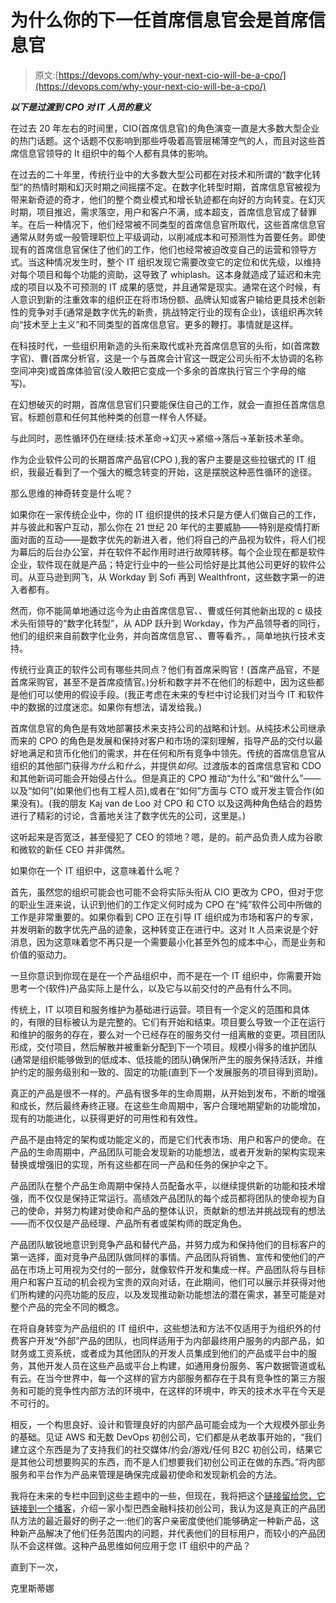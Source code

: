 # 为什么你的下一任首席信息官会是首席信息官

> 原文:[https://devops.com/why-your-next-cio-will-be-a-cpo/](https://devops.com/why-your-next-cio-will-be-a-cpo/)

***以下是过渡到 CPO 对 IT 人员的意义***

在过去 20 年左右的时间里，CIO(首席信息官)的角色演变一直是大多数大型企业的热门话题。这个话题不仅影响到那些呼吸着高管层稀薄空气的人，而且对这些首席信息官领导的 It 组织中的每个人都有具体的影响。

在过去的二十年里，传统行业中的大多数大型公司都在对技术和所谓的“数字化转型”的热情时期和幻灭时期之间摇摆不定。在数字化转型时期，首席信息官被视为带来新奇迹的奇才，他们的整个商业模式和增长轨迹都在向好的方向转变。在幻灭时期，项目推迟，需求落空，用户和客户不满，成本超支，首席信息官成了替罪羊。在后一种情况下，他们经常被不同类型的首席信息官所取代，这些首席信息官通常从财务或一般管理职位上平级调动，以削减成本和可预测性为首要任务。即使现有的首席信息官保住了他们的工作，他们也经常被迫改变自己的运营和领导方式。当这种情况发生时，整个 IT 组织发现它需要改变它的定位和优先级，以维持对每个项目和每个功能的资助，这导致了 whiplash。这本身就造成了延迟和未完成的项目以及不可预测的 IT 成果的感觉，并且通常是现实。通常在这个时候，有人意识到新的注重效率的组织正在将市场份额、品牌认知或客户输给更具技术创新性的竞争对手(通常是数字优先的新贵，挑战特定行业的现有企业)，该组织再次转向“技术至上主义”和不同类型的首席信息官。更多的鞭打。事情就是这样。

在科技时代，一些组织用新造的头衔来取代或补充首席信息官的头衔，如(首席数字官)、曹(首席分析官，这是一个与首席会计官这一既定公司头衔不太协调的名称空间冲突)或首席体验官(没人敢把它变成一个多余的首席执行官三个字母的缩写)。

在幻想破灭的时期，首席信息官们只要能保住自己的工作，就会一直担任首席信息官。标题创意和任何其他种类的创意一样令人怀疑。

与此同时，恶性循环仍在继续:技术革命->幻灭->紧缩->落后->革新技术革命。

作为企业软件公司的长期首席产品官(CPO ),我的客户主要是这些拉锯式的 IT 组织，我最近看到了一个强大的概念转变的开始，这是摆脱这种恶性循环的途径。

那么思维的神奇转变是什么呢？

如果你在一家传统企业中，你的 IT 组织提供的技术只是方便人们做自己的工作，并与彼此和客户互动，那么你在 21 世纪 20 年代的主要威胁——特别是疫情打断面对面的互动——是数字优先的新进入者，他们将自己的产品视为软件，将人们视为幕后的后台办公室，并在软件不起作用时进行故障转移。每个企业现在都是软件企业，软件现在就是产品；特定行业中的一些公司恰好是比其他公司更好的软件公司。从亚马逊到网飞，从 Workday 到 Sofi 再到 Wealthfront，这些数字第一的进入者都有。

然而，你不能简单地通过迄今为止由首席信息官、、曹或任何其他新出现的 c 级技术头衔领导的“数字化转型”，从 ADP 跃升到 Workday，作为产品领导者的同行，他们的组织来自前数字化业务，并向首席信息官、、曹等看齐。，简单地执行技术支持。

传统行业真正的软件公司有哪些共同点？他们有首席采购官！(首席产品官，不是首席采购官，甚至不是首席疫情官。)分析和数字并不在他们的标题中，因为这些都是他们可以使用的假设手段。(我正考虑在未来的专栏中讨论我们对当今 IT 和软件中的数据的过度迷恋。如果你有想法，请发给我。)

首席信息官的角色是有效地部署技术来支持公司的战略和计划。从纯技术公司继承而来的 CPO 的角色是发展和保持对客户和市场的深刻理解，指导产品的交付以最好地满足和货币化他们的需求，并在任何和所有竞争中领先。传统的首席信息官从组织的其他部门获得*为什么*和*什么*，并提供*如何*。过渡版本的首席信息官和 CDO 和其他新词可能会开始侵占什么。但是真正的 CPO 推动“为什么”和“做什么”——以及“如何”(如果他们也有工程人员),或者在“如何”方面与 CTO 或开发主管合作(如果没有)。(我的朋友 Kaj van de Loo 对 CPO 和 CTO 以及这两种角色结合的趋势进行了精彩的讨论，含蓄地关注了数字优先的公司，这里是。)

这听起来是否宽泛，甚至侵犯了 CEO 的领地？嗯，是的。前产品负责人成为谷歌和微软的新任 CEO 并非偶然。

如果你在一个 IT 组织中，这意味着什么呢？

首先，虽然您的组织可能会也可能不会将实际头衔从 CIO 更改为 CPO，但对于您的职业生涯来说，认识到他们的工作定义何时成为 CPO 在“纯”软件公司中所做的工作是非常重要的。如果你看到 CPO 正在引导 IT 组织成为市场和客户的专家，并发明新的数字优先产品的迹象，这种转变正在进行中。这对 It 人员来说是个好消息，因为这意味着您不再只是一个需要最小化甚至外包的成本中心，而是业务和价值的驱动力。

一旦你意识到你现在是在一个产品组织中，而不是在一个 IT 组织中，你需要开始思考一个(软件)产品实际上是什么，以及它与以前交付的产品有什么不同。

传统上，IT 以项目和服务维护为基础进行运营。项目有一个定义的范围和具体的，有限的目标被认为是完整的。它们有开始和结束。项目要么导致一个正在运行和维护的服务的存在，要么对一个已经存在的服务交付一组离散的变更。项目团队形成，交付项目，然后解散并被重新分配到下一个项目。规模小得多的维护团队(通常是组织能够做到的低成本、低技能的团队)确保所产生的服务保持活跃，并维护约定的服务级别和一致的、固定的功能(直到下一个发展服务的项目得到资助)。

真正的产品是很不一样的。产品有很多年的生命周期，从开始到发布，不断的增强和成长，然后最终寿终正寝。在这些生命周期中，客户合理地期望新的功能增加，现有的功能进化，以获得更好的可用性和有效性。

产品不是由特定的架构或功能定义的，而是它们代表市场、用户和客户的使命。在产品的生命周期中，产品团队可能会发现新的功能想法，或者开发新的架构实现来替换或增强旧的实现，所有这些都在同一产品和任务的保护伞之下。

产品团队在整个产品生命周期中保持人员配备水平，以继续提供新的功能和技术增强，而不仅仅是保持正常运行。高绩效产品团队的每个成员都将团队的使命视为自己的使命，并努力构建对使命和产品的整体认识，贡献新的想法并挑战现有的想法——而不仅仅是产品经理、产品所有者或架构师的既定角色。

产品团队敏锐地意识到竞争产品和替代产品，并努力成为和保持他们的目标客户的第一选择，面对竞争产品团队做同样的事情。产品团队将销售、宣传和使他们的产品在市场上可用视为交付的一部分，就像软件开发和集成一样。产品团队将与目标用户和客户互动的机会视为宝贵的双向对话，在此期间，他们可以展示并获得对他们所构建的闪亮功能的反应，以及发现推动新功能想法的潜在需求，甚至可能是对整个产品的完全不同的概念。

在将自身转变为产品组织的 IT 组织中，这些想法和方法不仅适用于为组织外的付费客户开发“外部”产品的团队，也同样适用于为内部最终用户服务的内部产品，如财务或工资系统，或者成为其他团队的开发人员集成到他们的产品或平台中的服务，其他开发人员在这些产品或平台上构建，如通用身份服务、客户数据管道或私有云。在当今世界中，每一个这样的官方内部服务都存在于具有竞争性的第三方服务和可能的竞争性内部方法的环境中，在这样的环境中，昨天的技术水平在今天是不可行的。

相反，一个构思良好、设计和管理良好的内部产品可能会成为一个大规模外部业务的基础。见证 AWS 和无数 DevOps 初创公司，它们都是从老故事开始的，“我们建立这个东西是为了支持我们的社交媒体/约会/游戏/任何 B2C 初创公司，结果它是其他公司想要购买的东西，而不是人们想要我们初创公司正在做的东西。”将内部服务和平台作为产品来管理是确保完成最初使命和发现新机会的方法。

我将在未来的专栏中回到这些主题中的一些，但现在，我将把这个[链接留给您，它链接到一个播客](https://www.cloudbees.com/resources/devops-radio/ludmila-pontremolez)，介绍一家小型巴西金融科技初创公司，我认为这是真正的产品团队方法的最近最好的例子之一:他们的客户亲密度使他们能够确定一种新产品，这种新产品解决了他们任务范围内的问题，并代表他们的目标用户，而较小的产品团队不会这样做。这种产品思维如何应用于您 IT 组织中的产品？

直到下一次，

克里斯蒂娜